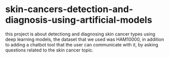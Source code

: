 # skin-cancers-detection-and-diagnosis-using-artificial-models
this project is about detectiong and diagnosing skin cancer types using deep learning models, the dataset that we used was HAM10000, in addition to adding a chatbot tool that the user can communicate with it, by asking questions related to the skin cancer topic.
